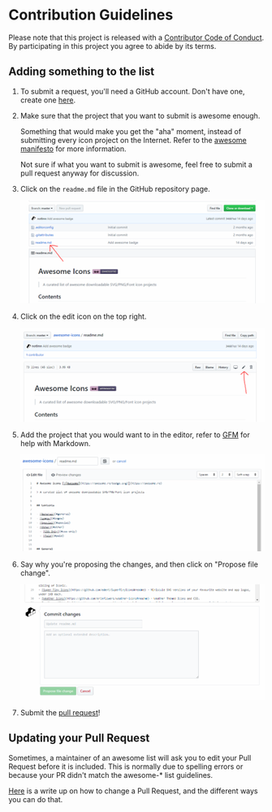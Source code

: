 # Contribution Guidelines

Please note that this project is released with a [Contributor Code of Conduct](code-of-conduct.md). By participating in this project you agree to abide by its terms.

## Adding something to the list

1. To submit a request, you'll need a GitHub account. Don't have one, create one [here](https://github.com/join).

1. Make sure that the project that you want to submit is awesome enough.

    Something that would make you get the "aha" moment, instead of submitting every icon project on the Internet. Refer to the [awesome manifesto](https://github.com/sindresorhus/awesome/blob/master/awesome.md) for more information.

    Not sure if what you want to submit is awesome, feel free to submit a pull request anyway for discussion.

1. Click on the `readme.md` file in the GitHub repository page.

    ![Click on readme](media/readme.png)

1. Click on the edit icon on the top right.

    ![Click on edit](media/readme-edit.png)

1. Add the project that you would want to in the editor, refer to [GFM](https://help.github.com/articles/github-flavored-markdown/) for help with Markdown.

    ![Editing readme](media/readme-editing.png)

1. Say why you're proposing the changes, and then click on "Propose file change".

    ![Editing readme](media/readme-propose.png)

1. Submit the [pull request](https://help.github.com/articles/using-pull-requests/)!


## Updating your Pull Request

Sometimes, a maintainer of an awesome list will ask you to edit your Pull Request before it is included. This is normally due to spelling errors or because your PR didn't match the awesome-* list guidelines.

[Here](https://github.com/RichardLitt/knowledge/blob/master/github/amending-a-commit-guide.md) is a write up on how to change a Pull Request, and the different ways you can do that.
